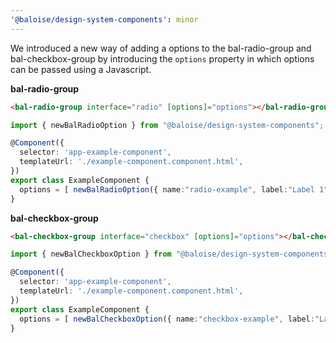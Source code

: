 ```yaml
---
'@baloise/design-system-components': minor
---
```


We introduced a new way of adding a options to the bal-radio-group and bal-checkbox-group by introducing the `options` property in which options can be passed using a Javascript.

**bal-radio-group**

```html
<bal-radio-group interface="radio" [options]="options"></bal-radio-group>
```

```typescript
import { newBalRadioOption } from "@baloise/design-system-components";

@Component({
  selector: 'app-example-component',
  templateUrl: './example-component.component.html',
})
export class ExampleComponent {
  options = [ newBalRadioOption({ name:"radio-example", label:"Label 1",  value:"1" }), newBalRadioOption({ name:"radio-example", label:"Label 2",  value:"2" }) ]
}
```

**bal-checkbox-group**

```html
<bal-checkbox-group interface="checkbox" [options]="options"></bal-checkbox-group>
```

```typescript
import { newBalCheckboxOption } from "@baloise/design-system-components";

@Component({
  selector: 'app-example-component',
  templateUrl: './example-component.component.html',
})
export class ExampleComponent {
  options = [ newBalCheckboxOption({ name:"checkbox-example", label:"Label 1",  value:"1" }), newBalCheckboxOption({ name:"checkbox-example", label:"Label 2",  value:"2" }) ]
}
```